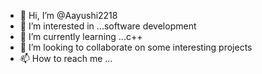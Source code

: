 - 👋 Hi, I’m @Aayushi2218
- 👀 I’m interested in ...software development
- 🌱 I’m currently learning ...c++
- 💞️ I’m looking to collaborate on some interesting projects
- 📫 How to reach me ...

<!---
Aayushi2218/Aayushi2218 is a ✨ special ✨ repository because its `README.md` (this file) appears on your GitHub profile.
You can click the Preview link to take a look at your changes.
--->
